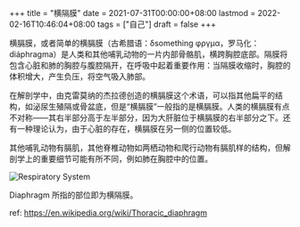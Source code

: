+++
title = "横隔膜"
date = 2021-07-31T00:00:00+08:00
lastmod = 2022-02-16T10:46:04+08:00
tags = ["自己"]
draft = false
+++

横膈膜，或者简单的横膈膜（古希腊语：δsomething φργμα，罗马化：diáphragma）是人类和其他哺乳动物的一片内部骨骼肌，横跨胸腔底部。隔膜将包含心脏和肺的胸腔与腹腔隔开，在呼吸中起着重要作用：当隔膜收缩时，胸腔的体积增大，产生负压，将空气吸入肺部。

在解剖学中，由克雷莫纳的杰拉德创造的横膈膜这个术语，可以指其他扁平的结构，如泌尿生殖隔或骨盆底，但是“横膈膜”一般指的是横膈膜。人类的横膈膜有点不对称——其右半部分高于左半部分，因为大肝脏位于横膈膜的右半部分之下。还有一种理论认为，由于心脏的存在，横膈膜在另一侧的位置较低。

其他哺乳动物有膈肌，其他脊椎动物如两栖动物和爬行动物有膈肌样的结构，但解剖学上的重要细节可能有所不同，例如肺在胸腔中的位置。

![](https://images.yidajiabei.xyz/respiratory-system.png "Respiratory System")

Diaphragm 所指的部位即为横隔膜。

ref: <https://en.wikipedia.org/wiki/Thoracic_diaphragm>